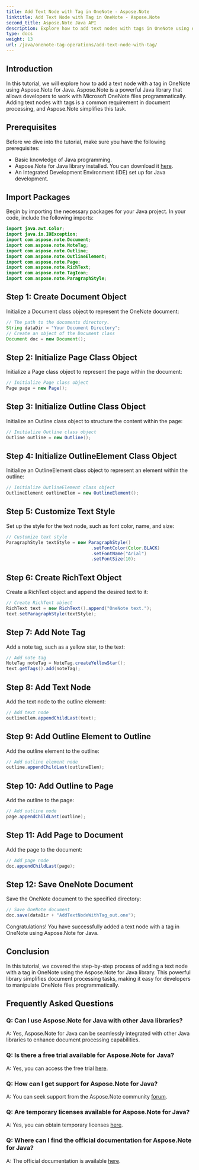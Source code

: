 ```yaml
---
title: Add Text Node with Tag in OneNote - Aspose.Note
linktitle: Add Text Node with Tag in OneNote - Aspose.Note
second_title: Aspose.Note Java API
description: Explore how to add text nodes with tags in OneNote using Aspose.Note for Java. Easy, efficient, and developer-friendly. Download the library now!
type: docs
weight: 13
url: /java/onenote-tag-operations/add-text-node-with-tag/
---
```

## Introduction
In this tutorial, we will explore how to add a text node with a tag in OneNote using Aspose.Note for Java. Aspose.Note is a powerful Java library that allows developers to work with Microsoft OneNote files programmatically. Adding text nodes with tags is a common requirement in document processing, and Aspose.Note simplifies this task.
## Prerequisites
Before we dive into the tutorial, make sure you have the following prerequisites:
- Basic knowledge of Java programming.
- Aspose.Note for Java library installed. You can download it [here](https://releases.aspose.com/note/java/).
- An Integrated Development Environment (IDE) set up for Java development.
## Import Packages
Begin by importing the necessary packages for your Java project. In your code, include the following imports:
```java
import java.awt.Color;
import java.io.IOException;
import com.aspose.note.Document;
import com.aspose.note.NoteTag;
import com.aspose.note.Outline;
import com.aspose.note.OutlineElement;
import com.aspose.note.Page;
import com.aspose.note.RichText;
import com.aspose.note.TagIcon;
import com.aspose.note.ParagraphStyle;
```
## Step 1: Create Document Object
Initialize a Document class object to represent the OneNote document:
```java
// The path to the documents directory.
String dataDir = "Your Document Directory";
// Create an object of the Document class
Document doc = new Document();
```
## Step 2: Initialize Page Class Object
Initialize a Page class object to represent the page within the document:
```java
// Initialize Page class object
Page page = new Page();
```
## Step 3: Initialize Outline Class Object
Initialize an Outline class object to structure the content within the page:
```java
// Initialize Outline class object
Outline outline = new Outline();
```
## Step 4: Initialize OutlineElement Class Object
Initialize an OutlineElement class object to represent an element within the outline:
```java
// Initialize OutlineElement class object
OutlineElement outlineElem = new OutlineElement();
```
## Step 5: Customize Text Style
Set up the style for the text node, such as font color, name, and size:
```java
// Customize text style
ParagraphStyle textStyle = new ParagraphStyle()
                                .setFontColor(Color.BLACK)
                                .setFontName("Arial")
                                .setFontSize(10);
```
## Step 6: Create RichText Object
Create a RichText object and append the desired text to it:
```java
// Create RichText object
RichText text = new RichText().append("OneNote text.");
text.setParagraphStyle(textStyle);
```
## Step 7: Add Note Tag
Add a note tag, such as a yellow star, to the text:
```java
// Add note tag
NoteTag noteTag = NoteTag.createYellowStar();
text.getTags().add(noteTag);
```
## Step 8: Add Text Node
Add the text node to the outline element:
```java
// Add text node
outlineElem.appendChildLast(text);
```
## Step 9: Add Outline Element to Outline
Add the outline element to the outline:
```java
// Add outline element node
outline.appendChildLast(outlineElem);
```
## Step 10: Add Outline to Page
Add the outline to the page:
```java
// Add outline node
page.appendChildLast(outline);
```
## Step 11: Add Page to Document
Add the page to the document:
```java
// Add page node
doc.appendChildLast(page);
```
## Step 12: Save OneNote Document
Save the OneNote document to the specified directory:
```java
// Save OneNote document
doc.save(dataDir + "AddTextNodeWithTag_out.one");
```
Congratulations! You have successfully added a text node with a tag in OneNote using Aspose.Note for Java.
## Conclusion
In this tutorial, we covered the step-by-step process of adding a text node with a tag in OneNote using the Aspose.Note for Java library. This powerful library simplifies document processing tasks, making it easy for developers to manipulate OneNote files programmatically.
## Frequently Asked Questions
### Q: Can I use Aspose.Note for Java with other Java libraries?
A: Yes, Aspose.Note for Java can be seamlessly integrated with other Java libraries to enhance document processing capabilities.
### Q: Is there a free trial available for Aspose.Note for Java?
A: Yes, you can access the free trial [here](https://releases.aspose.com/).
### Q: How can I get support for Aspose.Note for Java?
A: You can seek support from the Aspose.Note community [forum](https://forum.aspose.com/c/note/28).
### Q: Are temporary licenses available for Aspose.Note for Java?
A: Yes, you can obtain temporary licenses [here](https://purchase.aspose.com/temporary-license/).
### Q: Where can I find the official documentation for Aspose.Note for Java?
A: The official documentation is available [here](https://reference.aspose.com/note/java/).
